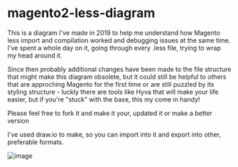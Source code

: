 # magento2-less-diagram

This is a diagram I've made in 2019 to help me understand how Magento less import and compilation worked and debugging issues at the same time.
I've spent a whole day on it, going through every .less file, trying to wrap my head around it.

Since then probably additional changes have been made to the file structure that might make this diagram obsolete,
but it could still be helpful to others that are approching Magento for the first time or are still puzzled by its styling structure - luckly there are tools like Hyva that will make your life easier, but if you're "stuck" with the base, this my come in handy!

Please feel free to fork it and make it your, updated it or make a better version

I've used draw.io to make, so you can import into it and export into other, preferable formats.

![image](https://github.com/adexandros/magento2-less-diagram/assets/5301695/524b31f2-6f94-4218-a740-a309548a3056)

